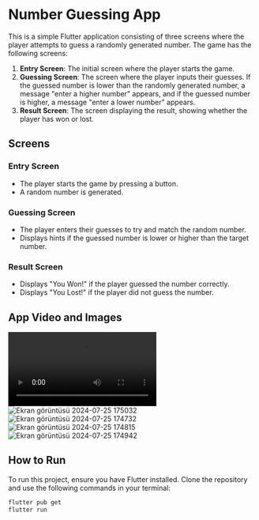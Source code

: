 # Number Guessing App

This is a simple Flutter application consisting of three screens where the player attempts to guess a randomly generated number. The game has the following screens:

1. **Entry Screen**: The initial screen where the player starts the game.
2. **Guessing Screen**: The screen where the player inputs their guesses. If the guessed number is lower than the randomly generated number, a message "enter a higher number" appears, and if the guessed number is higher, a message "enter a lower number" appears.
3. **Result Screen**: The screen displaying the result, showing whether the player has won or lost.

## Screens

### Entry Screen
- The player starts the game by pressing a button.
- A random number is generated.

### Guessing Screen
- The player enters their guesses to try and match the random number.
- Displays hints if the guessed number is lower or higher than the target number.

### Result Screen
- Displays "You Won!" if the player guessed the number correctly.
- Displays "You Lost!" if the player did not guess the number.

## App Video and Images

![App Video](videos/sayitahmin.mp4)
![Ekran görüntüsü 2024-07-25 175032](https://github.com/user-attachments/assets/9565c33f-f8ed-4e07-8064-663494d90050)
![Ekran görüntüsü 2024-07-25 174732](https://github.com/user-attachments/assets/ea7f5c68-4c86-4c98-afe9-17c2f30d4c68)
![Ekran görüntüsü 2024-07-25 174815](https://github.com/user-attachments/assets/2e942e75-2acf-4abc-8532-05082d8f8fa7)
![Ekran görüntüsü 2024-07-25 174942](https://github.com/user-attachments/assets/749d43f8-13e5-4249-b75a-ebff647616a0)



## How to Run

To run this project, ensure you have Flutter installed. Clone the repository and use the following commands in your terminal:

```sh
flutter pub get
flutter run
